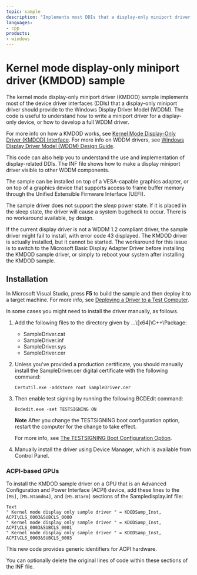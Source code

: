 ```yaml
---
topic: sample
description: "Implements most DDIs that a display-only miniport driver should provide to the Windows Display Driver Model (WDDM)."
languages:
- cpp
products:
- windows
---
```


<!---
    name: Kernel mode display-only miniport driver (KMDOD) sample
    platform: WDM
    language: cpp
    category: Video
    description: Implements most DDIs that a display-only miniport driver should provide to the Windows Display Driver Model (WDDM).
    samplefwlink: http://go.microsoft.com/fwlink/p/?LinkId=620317
--->

# Kernel mode display-only miniport driver (KMDOD) sample

The kernel mode display-only miniport driver (KMDOD) sample implements most of the device driver interfaces (DDIs) that a display-only miniport driver should provide to the Windows Display Driver Model (WDDM). The code is useful to understand how to write a miniport driver for a display-only device, or how to develop a full WDDM driver.

For more info on how a KMDOD works, see [Kernel Mode Display-Only Driver (KMDOD) Interface](http://msdn.microsoft.com/en-us/library/windows/hardware/jj673962). For more info on WDDM drivers, see [Windows Display Driver Model (WDDM) Design Guide](http://msdn.microsoft.com/en-us/library/windows/hardware/ff570593).

This code can also help you to understand the use and implementation of display-related DDIs. The INF file shows how to make a display miniport driver visible to other WDDM components.

The sample can be installed on top of a VESA-capable graphics adapter, or on top of a graphics device that supports access to frame buffer memory through the Unified Extensible Firmware Interface (UEFI).

The sample driver does not support the *sleep* power state. If it is placed in the sleep state, the driver will cause a system bugcheck to occur. There is no workaround available, by design.

If the current display driver is not a WDDM 1.2 compliant driver, the sample driver might fail to install, with error code 43 displayed. The KMDOD driver is actually installed, but it cannot be started. The workaround for this issue is to switch to the Microsoft Basic Display Adapter Driver before installing the KMDOD sample driver, or simply to reboot your system after installing the KMDOD sample.

## Installation

In Microsoft Visual Studio, press **F5** to build the sample and then deploy it to a target machine. For more info, see [Deploying a Driver to a Test Computer](http://msdn.microsoft.com/en-us/library/windows/hardware/hh454834).

In some cases you might need to install the driver manually, as follows.

1. Add the following files to the directory given by ...\\[x64]\\C++\\Package:
    - SampleDriver.cat
    - SampleDriver.inf
    - SampleDriver.sys
    - SampleDriver.cer

1. Unless you've provided a production certificate, you should manually install the SampleDriver.cer digital certificate with the following command:

    `Certutil.exe -addstore root SampleDriver.cer`

1. Then enable test signing by running the following BCDEdit command:

    `Bcdedit.exe -set TESTSIGNING ON`

    **Note** After you change the TESTSIGNING boot configuration option, restart the computer for the change to take effect.

    For more info, see [The TESTSIGNING Boot Configuration Option](http://msdn.microsoft.com/en-us/library/windows/hardware/ff553484).

1. Manually install the driver using Device Manager, which is available from Control Panel.

### ACPI-based GPUs

To install the KMDOD sample driver on a GPU that is an Advanced Configuration and Power Interface (ACPI) device, add these lines to the `[MS]`, `[MS.NTamd64]`, and `[MS.NTarm]` sections of the Sampledisplay.inf file:

```inf
Text
" Kernel mode display only sample driver " = KDODSamp_Inst, ACPI\CLS_0003&SUBCLS_0000
" Kernel mode display only sample driver " = KDODSamp_Inst, ACPI\CLS_0003&SUBCLS_0001
" Kernel mode display only sample driver " = KDODSamp_Inst, ACPI\CLS_0003&SUBCLS_0003
```

This new code provides generic identifiers for ACPI hardware.

You can optionally delete the original lines of code within these sections of the INF file.